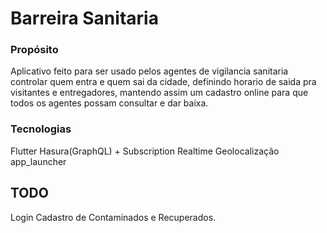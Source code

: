 # Barreira Sanitaria

### Propósito

Aplicativo feito para ser usado pelos agentes de vigilancia sanitaria controlar quem entra e quem sai da cidade, definindo horario de saida pra visitantes e entregadores, mantendo assim um cadastro online para que todos os agentes possam consultar e dar baixa.

### Tecnologias

Flutter
Hasura(GraphQL) + Subscription Realtime
Geolocalização
app_launcher

## TODO

Login
Cadastro de Contaminados e Recuperados.
